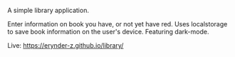 A simple library application.

Enter information on book you have, or not yet have red.
Uses localstorage to save book information on the user's device.
Featuring dark-mode.

Live:
https://erynder-z.github.io/library/